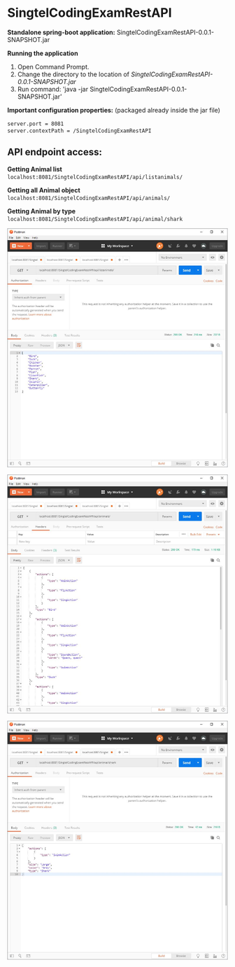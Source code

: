 # SingtelCodingExamRestAPI


**Standalone spring-boot application:** SingtelCodingExamRestAPI-0.0.1-SNAPSHOT.jar

**Running the application**

1. Open Command Prompt.
2. Change the directory to the location of *SingtelCodingExamRestAPI-0.0.1-SNAPSHOT.jar*
3. Run command: 'java -jar SingtelCodingExamRestAPI-0.0.1-SNAPSHOT.jar'


**Important configuration properties:** (packaged already inside the jar file)
```
server.port = 8081
server.contextPath = /SingtelCodingExamRestAPI
```

## API endpoint access:

**Getting Animal list** `localhost:8081/SingtelCodingExamRestAPI/api/listanimals/`

**Getting all Animal object** `localhost:8081/SingtelCodingExamRestAPI/api/animals/`

**Getting Animal by type** `localhost:8081/SingtelCodingExamRestAPI/api/animal/shark`


![alt text](https://github.com/freetest0120/SingtelCodingExamRestAPI/blob/master/screenshot01.JPG)

![alt text](https://github.com/freetest0120/SingtelCodingExamRestAPI/blob/master/screenshot02.JPG)

![alt text](https://github.com/freetest0120/SingtelCodingExamRestAPI/blob/master/screenshot03.JPG)
